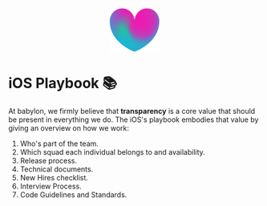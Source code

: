 <p align="center">
<img src="logo.png">
</p>


iOS Playbook 📚
==================================

At babylon, we firmly believe that **transparency** is a core value that should be present in everything we do. The iOS's playbook embodies that value by giving an overview on how we work:

1. Who's part of the team.
2. Which squad each individual belongs to and availability.
3. Release process.
4. Technical documents.
5. New Hires checklist.
6. Interview Process.
7. Code Guidelines and Standards.
